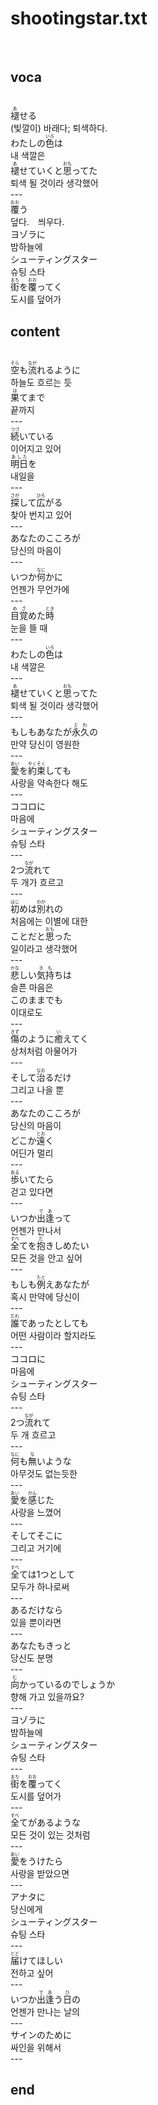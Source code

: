 <h1>shootingstar.txt</h1><br>
<h2>voca</h2><br>
<Ruby>褪<rt>あ</rt></Ruby>せる<br>
(빛깔이) 바래다; 퇴색하다.<br>
わたしの<Ruby>色<rt>いろ</rt></Ruby>は<br>
내 색깔은<br>
<Ruby>褪<rt>あ</rt></Ruby>せていくと<Ruby>思<rt>おも</rt></Ruby>ってた<br>
퇴색 될 것이라 생각했어<br>
---<br>
<Ruby>覆<rt>おお</rt></Ruby>う<br>
덮다.　씌우다.<br>
ヨゾラに<br>
밤하늘에<br>
シューティングスター<br>
슈팅 스타<br>
<Ruby>街<rt>まち</rt></Ruby>を<Ruby>覆<rt>おお</rt></Ruby>ってく<br>
도시를 덮어가<br>
<h2>content</h2><br>
<Ruby>空<rt>そら</rt></Ruby>も<Ruby>流<rt>なが</rt></Ruby>れるように<br>
하늘도 흐르는 듯<br>
<Ruby>果<rt>は</rt></Ruby>てまで<br>
끝까지<br>
---<br>
<Ruby>続<rt>つづ</rt></Ruby>いている<br>
이어지고 있어<br>
<Ruby>明日<rt>あした</rt></Ruby>を<br>
내일을<br>
---<br>
<Ruby>探<rt>さが</rt></Ruby>して<Ruby>広<rt>ひろ</rt></Ruby>がる<br>
찾아 번지고 있어<br>
---<br>
あなたのこころが<br>
당신의 마음이<br>
---<br>
いつか<Ruby>何<rt>なに</rt></Ruby>かに<br>
언젠가 무언가에<br>
---<br>
<Ruby>目覚<rt>めざ</rt></Ruby>めた<Ruby>時<rt>とき</rt></Ruby><br>
눈을 뜰 때<br>
---<br>
わたしの<Ruby>色<rt>いろ</rt></Ruby>は<br>
내 색깔은<br>
---<br>
<Ruby>褪<rt>あ</rt></Ruby>せていくと<Ruby>思<rt>おも</rt></Ruby>ってた<br>
퇴색 될 것이라 생각했어<br>
---<br>
もしもあなたが<Ruby>永久<rt>とわ</rt></Ruby>の<br>
만약 당신이 영원한<br>
---<br>
<Ruby>愛<rt>あい</rt></Ruby>を<Ruby>約束<rt>やくそく</rt></Ruby>しても<br>
사랑을 약속한다 해도<br>
---<br>
ココロに<br>
마음에<br>
シューティングスター<br>
슈팅 스타<br>
---<br>
2つ<Ruby>流<rt>なが</rt></Ruby>れて<br>
두 개가 흐르고<br>
---<br>
<Ruby>初<rt>はじ</rt></Ruby>めは<Ruby>別<rt>わか</rt></Ruby>れの<br>
처음에는 이별에 대한<br>
ことだと<Ruby>思<rt>おも</rt></Ruby>った<br>
일이라고 생각했어<br>
---<br>
<Ruby>悲<rt>かな</rt></Ruby>しい<Ruby>気持<rt>きも</rt></Ruby>ちは<br>
슬픈 마음은<br>
このままでも<br>
이대로도<br>
---<br>
<Ruby>傷<rt>きず</rt></Ruby>のように<Ruby>癒<rt>い</rt></Ruby>えてく<br>
상처처럼 아물어가<br>
---<br>
そして<Ruby>治<rt>なお</rt></Ruby>るだけ<br>
그리고 나을 뿐<br>
---<br>
あなたのこころが<br>
당신의 마음이<br>
どこか<Ruby>遠<rt>とお</rt></Ruby>く<br>
어딘가 멀리<br>
---<br>
<Ruby>歩<rt>ある</rt></Ruby>いてたら<br>
걷고 있다면<br>
---<br>
いつか<Ruby>出逢<rt>であ</rt></Ruby>って<br>
언젠가 만나서<br>
<Ruby>全<rt>すべ</rt></Ruby>てを<Ruby>抱<rt>だ</rt></Ruby>きしめたい<br>
모든 것을 안고 싶어<br>
---<br>
もしも<Ruby>例<rt>たと</rt></Ruby>えあなたが<br>
혹시 만약에 당신이<br>
---<br>
<Ruby>誰<rt>だれ</rt></Ruby>であったとしても<br>
어떤 사람이라 할지라도<br>
---<br>
ココロに<br>
마음에<br>
シューティングスター<br>
슈팅 스타<br>
---<br>
2つ<Ruby>流<rt>なが</rt></Ruby>れて<br>
두 개 흐르고<br>
---<br>
<Ruby>何<rt>なに</rt></Ruby>も<Ruby>無<rt>な</rt></Ruby>いような<br>
아무것도 없는듯한<br>
---<br>
<Ruby>愛<rt>あい</rt></Ruby>を<Ruby>感<rt>かん</rt></Ruby>じた<br>
사랑을 느꼈어<br>
---<br>
そしてそこに<br>
그리고 거기에<br>
---<br>
<Ruby>全<rt>すべ</rt></Ruby>ては1つとして<br>
모두가 하나로써<br>
---<br>
あるだけなら<br>
있을 뿐이라면<br>
---<br>
あなたもきっと<br>
당신도 분명<br>
---<br>
<Ruby>向<rt>む</rt></Ruby>かっているのでしょうか<br>
향해 가고 있을까요?<br>
---<br>
ヨゾラに<br>
밤하늘에<br>
シューティングスター<br>
슈팅 스타<br>
---<br>
<Ruby>街<rt>まち</rt></Ruby>を<Ruby>覆<rt>おお</rt></Ruby>ってく<br>
도시를 덮어가<br>
---<br>
<Ruby>全<rt>すべ</rt></Ruby>てがあるような<br>
모든 것이 있는 것처럼<br>
---<br>
<Ruby>愛<rt>あい</rt></Ruby>をうけたら<br>
사랑을 받았으면<br>
---<br>
アナタに<br>
당신에게<br>
シューティングスター<br>
슈팅 스타<br>
---<br>
<Ruby>届<rt>とど</rt></Ruby>けてほしい<br>
전하고 싶어<br>
---<br>
いつか<Ruby>出逢<rt>であ</rt></Ruby>う<Ruby>日<rt>ひ</rt></Ruby>の<br>
언젠가 만나는 날의<br>
---<br>
サインのために<br>
싸인을 위해서<br>
---<br>
<h2>end</h2><br>
